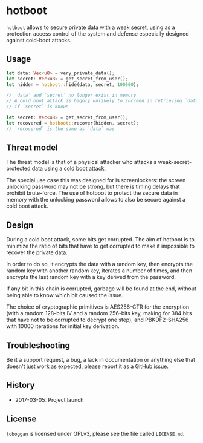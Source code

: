 hotboot
=======

`hotboot` allows to secure private data with a weak secret, using as a
protection access control of the system and defense especially designed against
cold-boot attacks.


Usage
-----

```rust
let data: Vec<u8> = very_private_data();
let secret: Vec<u8> = get_secret_from_user();
let hidden = hotboot::hide(data, secret, 100000);

// `data` and `secret` no longer exist in memory
// A cold boot attack is highly unlikely to succeed in retrieving `data`, even
// if `secret` is known

let secret: Vec<u8> = get_secret_from_user();
let recovered = hotboot::recover(hidden, secret);
// `recovered` is the same as `data` was
```

Threat model
------------

The threat model is that of a physical attacker who attacks a
weak-secret-protected data using a cold boot attack.

The special use case this was designed for is screenlockers: the screen
unlocking password may not be strong, but there is timing delays that prohibit
brute-force. The use of hotboot to protect the secure data in memory with the
unlocking password allows to also be secure against a cold boot attack.


Design
------

During a cold boot attack, some bits get corrupted. The aim of hotboot is to
minimize the ratio of bits that have to get corrupted to make it impossible to
recover the private data.

In order to do so, it encrypts the data with a random key, then encrypts the
random key with another random key, iterates a number of times, and then
encrypts the last random key with a key derived from the password.

If any bit in this chain is corrupted, garbage will be found at the end, without
being able to know which bit caused the issue.

The choice of cryptographic primitives is AES256-CTR for the encryption (with a
random 128-bits IV and a random 256-bits key, making for 384 bits that have not
to be corrupted to decrypt one step), and PBKDF2-SHA256 with 10000 iterations
for initial key derivation.


Troubleshooting
---------------

Be it a support request, a bug, a lack in documentation or anything else that
doesn't just work as expected, please report it as a [GitHub
issue](https://github.com/Ekleog/hotboot/issues/new).


History
-------

 * 2017-03-05: Project launch


License
-------

`toboggan` is licensed under GPLv3, please see the file called `LICENSE.md`.
